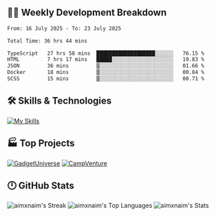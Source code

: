 

## 🧑‍💻 Weekly Development Breakdown

<!--START_SECTION:waka-->

```txt
From: 16 July 2025 - To: 23 July 2025

Total Time: 36 hrs 44 mins

TypeScript   27 hrs 58 mins  ███████████████████░░░░░░   76.15 %
HTML         7 hrs 17 mins   █████░░░░░░░░░░░░░░░░░░░░   19.83 %
JSON         36 mins         ▒░░░░░░░░░░░░░░░░░░░░░░░░   01.66 %
Docker       18 mins         ▒░░░░░░░░░░░░░░░░░░░░░░░░   00.84 %
SCSS         15 mins         ▒░░░░░░░░░░░░░░░░░░░░░░░░   00.71 %
```

<!--END_SECTION:waka-->

## 🛠️ Skills & Technologies

[![My Skills](https://skillicons.dev/icons?i=angular,react,docker,mongodb,nodejs,express,github,bootstrap,prisma,postman,postgres&perline=8)](https://skillicons.dev)

## 🏭 Top Projects

[![GadgetUniverse](https://github-readme-stats.vercel.app/api/pin/?username=aimxnaim&repo=GadgetUniverse&theme=tokyonight&show_icons=true&hide_border=true)](https://github.com/aimxnaim/GadgetUniverse)
[![CampVenture](https://github-readme-stats.vercel.app/api/pin/?username=aimxnaim&repo=CampVenture&theme=tokyonight&show_icons=true&hide_border=true)](https://github.com/aimxnaim/CampVenture)

## 🕛 GitHub Stats

![aimxnaim's Streak](https://streak-stats.demolab.com?user=aimxnaim&theme=tokyonight&show_icons=true&hide_border=true)
![aimxnaim's Top Languages](https://github-readme-stats.vercel.app/api/top-langs/?username=aimxnaim&theme=tokyonight&show_icons=true&hide_border=true&layout=compact)
![aimxnaim's Stats](https://github-readme-stats.vercel.app/api?username=aimxnaim&theme=tokyonight&show_icons=true&hide_border=true&count_private=true)




